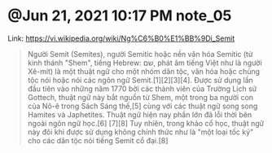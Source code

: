 # @Jun 21, 2021 10:17 PM note_05

Link: https://vi.wikipedia.org/wiki/Ng%C6%B0%E1%BB%9Di_Semit

> Người Semit (Semites), người Semitic hoặc nền văn hóa Semitic (từ kinh thánh "Shem", tiếng Hebrew: שם‎, phát âm tiếng Việt như là người Xê-mít) là một thuật ngữ cho một nhóm dân tộc, văn hóa hoặc chủng tộc nói hoặc nói các ngôn ngữ Semit.[1][2][3][4]. Được sử dụng lần đầu tiên vào những năm 1770 bởi các thành viên của Trường Lịch sử Gottech, thuật ngữ này bắt nguồn từ Shem, một trong ba người con của Nô-ê trong Sách Sáng thế,[5] cùng với các thuật ngữ song song Hamites và Japhetites. Thuật ngữ hiện nay phần lớn đã lỗi thời bên ngoài ngôn ngữ học.[6] [7][8] Tuy nhiên, trong khảo cổ học, thuật ngữ này đôi khi được sử dụng không chính thức như là "một loại tốc ký" cho các dân tộc nói tiếng Semit cổ đại.[8]
